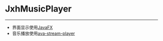 # JxhMusicPlayer
---
- 界面显示使用[JavaFX](https://openjfx.cn/)
- 音乐播放使用[ava-stream-player](https://github.com/goxr3plus/java-stream-player)